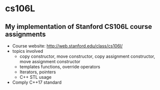 # cs106L
## My implementation of Stanford CS106L course assignments 
- Course website: http://web.stanford.edu/class/cs106l/
- topics involved
    - copy constructor, move constructor, copy assignment constructor, move assignment constructor
    - templates functions, override operators
    - Iterators, pointers
    - C++ STL usage
- Comply C++17 standard
